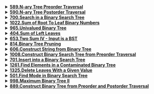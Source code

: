 <details>
  <summary><strong><a href = "https://leetcode.com/problems/n-ary-tree-preorder-traversal/">589.N-ary Tree Preorder Traversal</a></strong></summary>

  ```cpp
  class Solution {
public:
    vector <int> ans;
    void traverse(Node* root) {
        if(root == NULL) 
            return;
        ans.push_back(root -> val);
        for(int i = 0; i < root -> children.size(); i++) 
            traverse(root -> children[i]);
    }

    vector<int> preorder(Node* root) {
        traverse(root);
        return ans;
    }
};
```
</details>

<details>
<summary><strong><a href = "https://leetcode.com/problems/n-ary-tree-postorder-traversal/">590.N-ary Tree Postorder Traversal</a></strong></summary>

```cpp
class Solution {
public:
    vector <int> ans;
    void traverse(Node* root) {
        if(root == NULL)
            return;
        for(int i = 0; i < root -> children.size(); i++) 
            traverse(root -> children[i]);
        
        ans.push_back(root -> val);
    }

    vector<int> postorder(Node* root) {
        traverse(root);
        return ans;
    }
};
```
</details>

<details>
<summary><strong><a href = "https://leetcode.com/problems/search-in-a-binary-search-tree/">700.Search in a Binary Search Tree</a></strong></summary>

```cpp
class Solution {
public:

    TreeNode* searchBST(TreeNode* root, int val) {
        if(root == NULL)
            return NULL;
        if(root -> val == val)
            return root;
        if(val > root -> val)
            return searchBST(root -> right, val);
        else if(val < root -> val)
            return searchBST(root -> left, val);
        return root;
    }
};
```
</details>

<details>
<summary><strong><a href = "https://leetcode.com/problems/sum-of-root-to-leaf-binary-numbers/">1022.Sum of Root To Leaf Binary Numbers</a></strong></summary>

```cpp
class Solution {
public:

    void trace(TreeNode* root, int& ans, int sum){
        if(root == NULL)
            return;

        sum = 2 * sum + root->val;  // shifting and adding up the new left child
        if(root -> left == NULL && root -> right == NULL){
            ans += sum;
            return;
        }

        if(root -> left) 
            trace(root-> left, ans, sum);
        if(root -> right)
            trace(root -> right, ans, sum);
    }

    int sumRootToLeaf(TreeNode* root) {
        int sum = 0, ans = 0;
        trace(root, ans, sum);  
        return ans;  
    }
};
```
</details>

<details>
<summary><strong><a href = "https://leetcode.com/problems/univalued-binary-tree/">965.Univalued Binary Tree</a></strong></summary>

```cpp
class Solution {
    bool isUnival(TreeNode* node, int value) {
        if (node == NULL) 
            return true;

        if (node->val != value) 
            return false;

        return isUnival(node->left, value) && isUnival(node->right, value);
    }
public:
    bool isUnivalTree(TreeNode* root) {
        if (root == NULL) 
            return true;
        
        return isUnival(root, root->val);
    }
};
```
</details>

<details>
<summary><strong><a href = "https://leetcode.com/problems/sum-of-left-leaves/">404.Sum of Left Leaves</a></strong></summary>

```cpp
class Solution {
    int sumOfLeftLeavesHelper(TreeNode* node, bool isLeft) {
        if (node == NULL) 
            return 0;
        
        if (node->left == NULL && node->right == NULL && isLeft) 
            return node->val;

        int leftSum = sumOfLeftLeavesHelper(node->left, true);
        int rightSum = sumOfLeftLeavesHelper(node->right, false);
        
        return leftSum + rightSum;
    }
    
public:
    int sumOfLeftLeaves(TreeNode* root) {
        return sumOfLeftLeavesHelper(root, false);
    }
};
```
</details>

<details>
<summary><strong><a href = "https://leetcode.com/problems/two-sum-iv-input-is-a-bst/">653.Two Sum IV - Input is a BST</a></strong></summary>

```cpp
class Solution {
    bool find(TreeNode* node, int k, unordered_set<int>& seen) {
        if (node == NULL) 
            return false;        
        
        if (seen.count(k - node->val)) 
            return true;
        
        seen.insert(node->val);
        
        return find(node->left, k, seen) || find(node->right, k, seen);
    }
public:
    bool findTarget(TreeNode* root, int k) {
        unordered_set<int> seen;
        return find(root, k, seen);
    }
};
```
</details>

<details>
<summary><strong><a href = "https://leetcode.com/problems/binary-tree-pruning/">814.Binary Tree Pruning</a></strong></summary>

```cpp
class Solution {
public:
    TreeNode* pruneTree(TreeNode* root) {
        if (root == NULL) 
            return NULL;
        
        root->left = pruneTree(root->left);
        root->right = pruneTree(root->right);
        if (root->val == 1) 
            return root;
        if (root->left == NULL && root->right == NULL) 
            return NULL;
        
        return root;
    }
};
```
</details>

<details>
<summary><strong><a href = "https://leetcode.com/problems/construct-string-from-binary-tree/">606.Construct String from Binary Tree</a></strong></summary>

```cpp
class Solution {
    private :
    void create(TreeNode* root , string &st){
        if(!root)
            return ;
        
        else{
            string t = to_string(root -> val);
            st += t;
            if(!root->left && !root->right)
                return ;
            
            st+="(";
            create(root -> left , st);
            st+=")";
            if(root->right){
                st+="(";
                create(root -> right , st);
                st+=")";
            }
        }
    }
public:
    string tree2str(TreeNode* root) {
        string res = "";
        create(root , res);
        return res;
    }
};
```
</details>

<details>
<summary><strong><a href = "https://leetcode.com/problems/construct-binary-search-tree-from-preorder-traversal/">1008.Construct Binary Search Tree from Preorder Traversal</a></strong></summary>

```cpp
class Solution {
public:
    TreeNode* solve(vector<int>p,int mini,int maxi,int&i){
        if(i>=p.size())
            return NULL;

        if(p[i]<mini || p[i]>maxi)
            return NULL;

        TreeNode* root=new TreeNode(p[i++]);
        root->left=solve(p,mini,root->val,i);
        root->right=solve(p,root->val,maxi,i);
        return root;
    }
    
    TreeNode* bstFromPreorder(vector<int>& preorder) {
        int i=0;
        return solve(preorder,INT_MIN,INT_MAX,i);
        
    }
};
```
</details>

<details>
<summary><strong><a href = "https://leetcode.com/problems/insert-into-a-binary-search-tree/">701.Insert into a Binary Search Tree</a></strong></summary>

```cpp
class Solution {
public:
    TreeNode* insertIntoBST(TreeNode* root, int d) {
        if(root == NULL)
            return new TreeNode(d);
        
        TreeNode* temp = new TreeNode(d);
        TreeNode* ans = root;
        while(root!=NULL){
            if(root->val < d){
                if(root->right)
                    root = root->right;
                else {
                    root->right = temp;
                    break;
                }
            }else{
                if(root -> left)
                    root = root->left;
                else {
                    root->left = temp;
                    break;
                }
            }
        }
        return ans;

    }
};
```
</details>

<details>
<summary><strong><a href = "https://leetcode.com/problems/find-elements-in-a-contaminated-binary-tree/">1261.Find Elements in a Contaminated Binary Tree</a></strong></summary>

```cpp
class Solution {
public:
    TreeNode* insertIntoBST(TreeNode* root, int d) {
        if(root == NULL)
            return new TreeNode(d);
        
        TreeNode* temp = new TreeNode(d);
        TreeNode* ans = root;
        while(root!=NULL){
            if(root->val < d){
                if(root->right)
                    root = root->right;
                
                else {
                    root->right = temp;
                    break;
                }
            
            }else {
                if(root -> left)
                    root = root->left;
                
                else {
                    root->left = temp;
                    break;
                }
            }
        }
        return ans;
    }
};
```
</details>

<details>
<summary><strong><a href = "https://leetcode.com/problems/delete-leaves-with-a-given-value/">1325.Delete Leaves With a Given Value</a></strong></summary>

```cpp
class Solution {
public:
    void remove(TreeNode * root,int t){
        if(root==NULL)
            return;
        
        else{
            remove(root->left,t);
            remove(root->right,t);
            if(root->left!=NULL)
                if(root->left->val==t)
                    if(root->left->left==NULL && root->left->right==NULL)
                        root->left=NULL;
                    
            if(root->right!=NULL)
                if(root->right->val==t)
                    if(root->right->left==NULL && root->right->right==NULL)
                        root->right=NULL;
                    
            return;
        }
    }
    TreeNode* removeLeafNodes(TreeNode* root, int target) {
        
        remove(root,target);
        if(root->val==target && root->left==NULL && root->right==NULL) 
            return NULL;
        
        return root;
    }
};
```
</details>

<details>
<summary><strong><a href = "https://leetcode.com/problems/find-mode-in-binary-search-tree/">501.Find Mode in Binary Search Tree</a></strong></summary>

```cpp
class Solution {
public:
void inorder(TreeNode* root,unordered_map<int,int>&mp){
    if(root!=NULL){
        inorder(root->left,mp);
        mp[root->val]++;
        inorder(root->right,mp);
    }
    return;
}
    vector<int> findMode(TreeNode* root) {
        vector<int> ans;
        unordered_map<int,int>mp;
        inorder(root,mp);
        int maxi = 0;
        for(auto m : mp){
            if(m.second > maxi)
            maxi = m.second;
        }
        for(auto m : mp)
            if(m.second == maxi)
                ans.push_back(m.first);
        
        return ans;
    }
};
```
</details>

<details>
<summary><strong><a href = "https://leetcode.com/problems/maximum-binary-tree-ii/">998.Maximum Binary Tree II</a></strong></summary>

```cpp
TreeNode* insertIntoMaxTree(TreeNode* root, int val) {
    TreeNode* res;
    if (root==NULL) {
        res = new TreeNode(val);
        return res;
    } 
    else if (val > root->val) {
        res = new TreeNode(val);
        res->left = root;
        
        return res;
    } 
    else {
        res = insertIntoMaxTree(root->right, val);
        root->right = res;
        return root;
    }
}
```
</details>

<details>
<summary><strong><a href = "https://leetcode.com/problems/construct-binary-tree-from-preorder-and-postorder-traversal/">889.Construct Binary Tree from Preorder and Postorder Traversal</a></strong></summary>

```cpp
class Solution {
public:

    int findindex(vector<int>& postorder, int element) {
        for(int i=0;i<postorder.size();i++)
            if(postorder[i]==element) 
                return i;
    
        return -1;
    }


    TreeNode* helper(vector<int>& preorder, vector<int>& postorder, int prestart, int preend, int poststart, int postend) {
        if(prestart>preend || poststart>postend) 
            return NULL;

        TreeNode* root = new TreeNode(preorder[prestart]);
        if(prestart==preend) 
            return root;   

        int index = findindex(postorder, preorder[prestart+1]);
        int len = index-poststart+1;
        root->left = helper(preorder, postorder, prestart+1, prestart+len, poststart, index);
        root->right = helper(preorder, postorder, prestart+len+1, preend, index+1, postend-1);
        return root;
    }

    TreeNode* constructFromPrePost(vector<int>& preorder, vector<int>& postorder) {
        int n=preorder.size();
        return helper(preorder, postorder, 0, n-1, 0, n-1);
    }
};
```
</details>